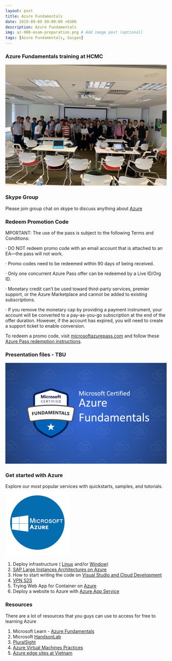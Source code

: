 ```yaml
---
layout: post
title: Azure Fundamentals 
date: 2019-09-09 09:09:09 +0300
description: Azure Fundamentals 
img: az-900-exam-preparation.png # Add image post (optional)
tags: [Azure Fundamentals, Saigon]
---
```


### Azure Fundamentals training at HCMC
![Azure Fundamentals Training at HCMC!](/assets/img/Skype_Picture_2019_09_09T10_11_01_299Z.jpeg)

### Skype Group

Please join group chat on skype to discuss anything about [Azure](https://join.skype.com/lc1VwrrddeFO)

### Redeem Promotion Code
MPORTANT: The use of the pass is subject to the following Terms and Conditions:

·    DO NOT redeem promo code with an email account that is attached to an EA—the pass will not work.

·    Promo codes need to be redeemed within 90 days of being received.

·    Only one concurrent Azure Pass offer can be redeemed by a Live ID/Org ID.

·    Monetary credit can’t be used toward third-party services, premier support, or the Azure Marketplace and cannot be added to existing subscriptions.

·    If you remove the monetary cap by providing a payment instrument, your account will be converted to a pay-as-you-go subscription at the end of the offer duration. However, if the account has expired, you will need to create a support ticket to enable conversion.

To redeem a promo code, visit [microsoftazurepass.com](https://www.microsoftazurepass.com/) and follow these [Azure Pass redemption instructions](https://www.microsoftazurepass.com/Home/HowTo).

### Presentation files - TBU 
![Azure Fundamentals Certificate!](/assets/img/Microsoft_Certified_Azure_Fundamentals_Featured_Image.png)

### Get started with Azure

Explore our most popular services with quickstarts, samples, and tutorials.
![Azure Fundamentals Certificate!](/assets/img/course_144_image.png)
1. Deploy infrastructure ( [Linux](https://docs.microsoft.com/en-us/azure/virtual-machines/linux/) and/or [Window](https://docs.microsoft.com/en-us/azure/virtual-machines/windows/))
2. [SAP Large Instances Architectures on Azure](https://docs.microsoft.com/en-us/azure/architecture/reference-architectures/sap/hana-large-instances)
3. How to start writing the code on [Visual Studio and Cloud Development](https://tutorials.visualstudio.com/)
4. [VPN S2S](https://docs.microsoft.com/en-us/azure/vpn-gateway/)
5. Trying Web App for Container on [Azure](https://azure.microsoft.com/en-us/services/app-service/containers/)
6. Deploy a website to Azure with [Azure App Service](https://docs.microsoft.com/en-us/learn/paths/deploy-a-website-with-azure-app-service/)

### Resources

There are a lot of resources that you guys can use to access for free to learning Azure 
1. Microsoft Learn - [Azure Fundamentals](https://docs.microsoft.com/en-us/learn/paths/azure-fundamentals/)
2. Microsoft [HandsonLab](https://www.microsoft.com/handsonlabs)
3. [PluralSight](https://www.pluralsight.com/partners/microsoft/azure?aid=7010a000001xDURAA2)
4. [Azure Virtual Machines Practices](https://courses.edx.org/asset-v1:Microsoft+AZURE202x+4T2017+type@asset+block@Azure_Virtual_Machines_Practical_Exercises.pdf)
5. [Azure edge sites at Vietnam](https://azure.microsoft.com/en-us/blog/latency-is-the-new-currency-of-the-cloud-announcing-31-new-azure-edge-sites/)
